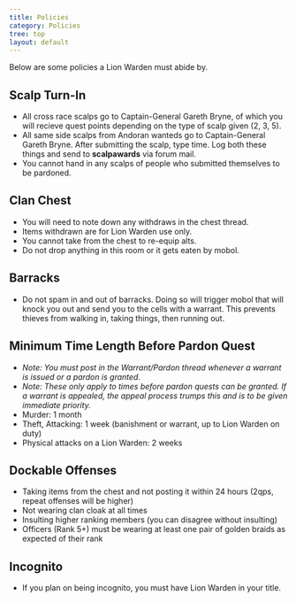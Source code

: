 ```yaml
---
title: Policies
category: Policies
tree: top
layout: default
---
```


Below are some policies a Lion Warden must abide by.

## Scalp Turn-In

   *  All cross race scalps go to Captain-General Gareth Bryne, of which you will
      recieve quest points depending on the type of scalp given (2, 3, 5).
   *  All same side scalps from Andoran wanteds go to Captain-General Gareth 
      Bryne. After submitting the scalp, type time. Log both these things and 
      send to __scalpawards__ via forum mail.
   *  You cannot hand in any scalps of people who submitted themselves to be 
      pardoned.

## Clan Chest

   *  You will need to note down any withdraws in the chest thread.
   *  Items withdrawn are for Lion Warden use only.
   *  You cannot take from the chest to re-equip alts.
   *  Do not drop anything in this room or it gets eaten by mobol.

## Barracks

   *  Do not spam in and out of barracks. Doing so will trigger mobol that will
      knock you out and send you to the cells with a warrant. This prevents
      thieves from walking in, taking things, then running out.

## Minimum Time Length Before Pardon Quest

   *  _Note: You must post in the Warrant/Pardon thread whenever a warrant is
      issued or a pardon is granted._
   *  _Note: These only apply to times before pardon quests can be granted. If a
      warrant is appealed, the appeal process trumps this and is to be given
      immediate priority._
   *  Murder: 1 month
   *  Theft, Attacking: 1 week (banishment or warrant, up to Lion Warden on duty)
   *  Physical attacks on a Lion Warden: 2 weeks

## Dockable Offenses

   *  Taking items from the chest and not posting it within 24 hours (2qps, 
      repeat offenses will be higher)
   *  Not wearing clan cloak at all times
   *  Insulting higher ranking members (you can disagree without insulting)
   *  Officers (Rank 5+) must be wearing at least one pair of golden braids as
      expected of their rank

## Incognito

   *  If you plan on being incognito, you must have Lion Warden in your title.
